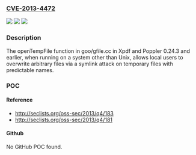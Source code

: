 ### [CVE-2013-4472](https://cve.mitre.org/cgi-bin/cvename.cgi?name=CVE-2013-4472)
![](https://img.shields.io/static/v1?label=Product&message=n%2Fa&color=blue)
![](https://img.shields.io/static/v1?label=Version&message=n%2Fa&color=blue)
![](https://img.shields.io/static/v1?label=Vulnerability&message=n%2Fa&color=brighgreen)

### Description

The openTempFile function in goo/gfile.cc in Xpdf and Poppler 0.24.3 and earlier, when running on a system other than Unix, allows local users to overwrite arbitrary files via a symlink attack on temporary files with predictable names.

### POC

#### Reference
- http://seclists.org/oss-sec/2013/q4/183
- http://seclists.org/oss-sec/2013/q4/181

#### Github
No GitHub POC found.

